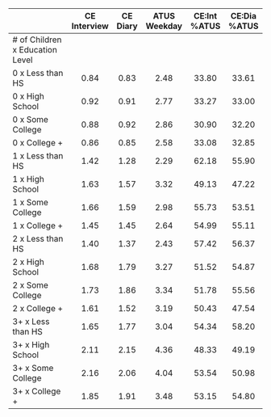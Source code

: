 
|                      | CE<br>Interview |  CE<br>Diary | ATUS<br>Weekday | CE:Int<br>%ATUS | CE:Dia<br>%ATUS |
| -------------------- | :----------: | :----------: | :----------: | :----------: | :----------: |
| # of Children x Education Level |              |              |              |              |              |
| 0 x Less than HS     |         0.84 |         0.83 |         2.48 |        33.80 |        33.61 |
| 0 x High School      |         0.92 |         0.91 |         2.77 |        33.27 |        33.00 |
| 0 x Some College     |         0.88 |         0.92 |         2.86 |        30.90 |        32.20 |
| 0 x College +        |         0.86 |         0.85 |         2.58 |        33.08 |        32.85 |
| 1 x Less than HS     |         1.42 |         1.28 |         2.29 |        62.18 |        55.90 |
| 1 x High School      |         1.63 |         1.57 |         3.32 |        49.13 |        47.22 |
| 1 x Some College     |         1.66 |         1.59 |         2.98 |        55.73 |        53.51 |
| 1 x College +        |         1.45 |         1.45 |         2.64 |        54.99 |        55.11 |
| 2 x Less than HS     |         1.40 |         1.37 |         2.43 |        57.42 |        56.37 |
| 2 x High School      |         1.68 |         1.79 |         3.27 |        51.52 |        54.87 |
| 2 x Some College     |         1.73 |         1.86 |         3.34 |        51.78 |        55.56 |
| 2 x College +        |         1.61 |         1.52 |         3.19 |        50.43 |        47.54 |
| 3+ x Less than HS    |         1.65 |         1.77 |         3.04 |        54.34 |        58.20 |
| 3+ x High School     |         2.11 |         2.15 |         4.36 |        48.33 |        49.19 |
| 3+ x Some College    |         2.16 |         2.06 |         4.04 |        53.54 |        50.98 |
| 3+ x College +       |         1.85 |         1.91 |         3.48 |        53.15 |        54.80 |

